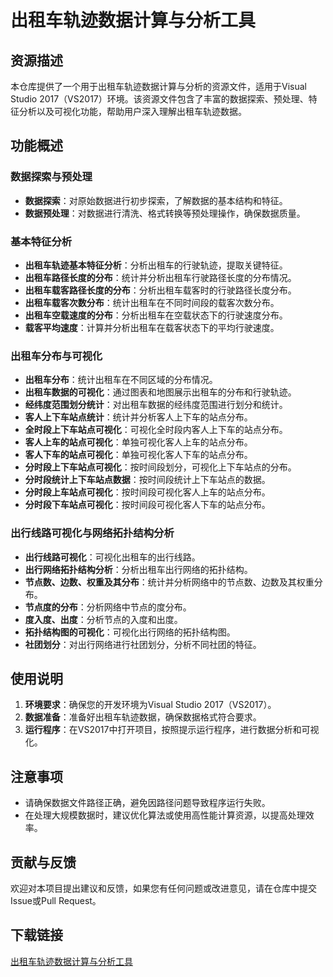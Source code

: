 # 出租车轨迹数据计算与分析工具

## 资源描述

本仓库提供了一个用于出租车轨迹数据计算与分析的资源文件，适用于Visual Studio 2017（VS2017）环境。该资源文件包含了丰富的数据探索、预处理、特征分析以及可视化功能，帮助用户深入理解出租车轨迹数据。

## 功能概述

### 数据探索与预处理
- **数据探索**：对原始数据进行初步探索，了解数据的基本结构和特征。
- **数据预处理**：对数据进行清洗、格式转换等预处理操作，确保数据质量。

### 基本特征分析
- **出租车轨迹基本特征分析**：分析出租车的行驶轨迹，提取关键特征。
- **出租车路径长度的分布**：统计并分析出租车行驶路径长度的分布情况。
- **出租车载客路径长度的分布**：分析出租车载客时的行驶路径长度分布。
- **出租车载客次数分布**：统计出租车在不同时间段的载客次数分布。
- **出租车空载速度的分布**：分析出租车在空载状态下的行驶速度分布。
- **载客平均速度**：计算并分析出租车在载客状态下的平均行驶速度。

### 出租车分布与可视化
- **出租车分布**：统计出租车在不同区域的分布情况。
- **出租车数据的可视化**：通过图表和地图展示出租车的分布和行驶轨迹。
- **经纬度范围划分统计**：对出租车数据的经纬度范围进行划分和统计。
- **客人上下车站点统计**：统计并分析客人上下车的站点分布。
- **全时段上下车站点可视化**：可视化全时段内客人上下车的站点分布。
- **客人上车的站点可视化**：单独可视化客人上车的站点分布。
- **客人下车的站点可视化**：单独可视化客人下车的站点分布。
- **分时段上下车站点可视化**：按时间段划分，可视化上下车站点的分布。
- **分时段统计上下车站点数据**：按时间段统计上下车站点的数据。
- **分时段上车站点可视化**：按时间段可视化客人上车的站点分布。
- **分时段下车站点可视化**：按时间段可视化客人下车的站点分布。

### 出行线路可视化与网络拓扑结构分析
- **出行线路可视化**：可视化出租车的出行线路。
- **出行网络拓扑结构分析**：分析出租车出行网络的拓扑结构。
- **节点数、边数、权重及其分布**：统计并分析网络中的节点数、边数及其权重分布。
- **节点度的分布**：分析网络中节点的度分布。
- **度入度、出度**：分析节点的入度和出度。
- **拓扑结构图的可视化**：可视化出行网络的拓扑结构图。
- **社团划分**：对出行网络进行社团划分，分析不同社团的特征。

## 使用说明

1. **环境要求**：确保您的开发环境为Visual Studio 2017（VS2017）。
2. **数据准备**：准备好出租车轨迹数据，确保数据格式符合要求。
3. **运行程序**：在VS2017中打开项目，按照提示运行程序，进行数据分析和可视化。

## 注意事项

- 请确保数据文件路径正确，避免因路径问题导致程序运行失败。
- 在处理大规模数据时，建议优化算法或使用高性能计算资源，以提高处理效率。

## 贡献与反馈

欢迎对本项目提出建议和反馈，如果您有任何问题或改进意见，请在仓库中提交Issue或Pull Request。

## 下载链接

[出租车轨迹数据计算与分析工具](https://pan.quark.cn/s/bb6c46aa2f9b)